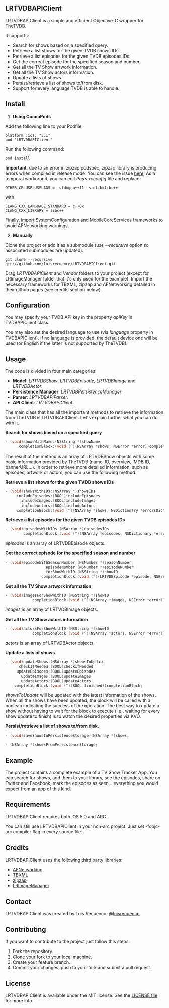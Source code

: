 ## LRTVDBAPIClient

LRTVDBAPIClient is a simple and efficient Objective-C wrapper for [TheTVDB](http://thetvdb.com/). 

It supports: 

* Search for shows based on a specified query.
* Retrieve a list shows for the given TVDB shows IDs.
* Retrieve a list episodes for the given TVDB episodes IDs.
* Get the correct episode for the specified season and number.
* Get all the TV Show artwork information.
* Get all the TV Show actors information.
* Update a lists of shows.
* Persist/retrieve a list of shows to/from disk.
* Support for every language TVDB is able to handle.

## Install

1. **Using CocoaPods**

  Add the following line to your Podfile:

  ```
  platform :ios, "5.1"
  pod 'LRTVDBAPIClient'   
  ```

  Run the following command:
  
  ```
  pod install
  ```

  **Important**: due to an error in zipzap podspec, zipzap library is producing errors when compiled in release mode. You can see the issue [here](https://github.com/pixelglow/zipzap/issues/25).
  As a temporal workorund, you can edit *Pods.xcconfig* file and replace:
  
  ```
  OTHER_CPLUSPLUSFLAGS = -std=gnu++11 -stdlib=libc++
  ```
  
  with
  
  ```
  CLANG_CXX_LANGUAGE_STANDARD = c++0x
  CLANG_CXX_LIBRARY = libc++
  ```

  Finally, import SystemConfiguration and MobileCoreServices frameworks to avoid AFNetworking warnings.

2. **Manually**

  Clone the project or add it as a submodule (use *--recursive* option so associated submodules are updated). 

  ```
  git clone --recursive git://github.com/luisrecuenco/LRTVDBAPIClient.git
  ```

  Drag *LRTVDBAPIClient* and *Vendor* folders to your project (except for LRImageManager folder that it's only used for the example).
  Import the necessary frameworks for TBXML, zipzap and AFNetworking detailed in their github pages (see credits section below).

## Configuration

You may specify your TVDB API key in the property *apiKey* in TVDBAPIClient class. 

You may also set the desired language to use (via *language* property in TVDBAPIClient). If no language is provided, the default device one will be used (or English if the latter is not supported by TheTVDB). 

## Usage

The code is divided in four main categories:

* **Model**: *LRTVDBShow*, *LRTVDBEpisode*, *LRTVDBImage* and *LRTVDBActor*.
* **Persistence Manager**: *LRTVDBPersistenceManager*.
* **Parser**: *LRTVDBAPIParser*.
* **API Client**: *LRTVDBAPIClient*.

The main class that has all the important methods to retrieve the information from TheTVDB is LRTVDBAPIClient. Let's explain further what you can do with it.

**Search for shows based on a specified query**

```objective-c
- (void)showsWithName:(NSString *)showName
      completionBlock:(void (^)(NSArray *shows, NSError *error))completionBlock;
```

The result of the method is an array of LRTVDBShow objects with some basic information provided by TheTVDB (name, ID, overview, IMDB ID, bannerURL…). In order to retrieve more detailed information, such as episodes, artwork or actors, you can use the following method.

**Retrieve a list shows for the given TVDB shows IDs**

```objective-c
- (void)showsWithIDs:(NSArray *)showsIDs
     includeEpisodes:(BOOL)includeEpisodes
       includeImages:(BOOL)includeImages
       includeActors:(BOOL)includeActors
     completionBlock:(void (^)(NSArray *shows, NSDictionary *errorsDictionary))completionBlock;
```

**Retrieve a list episodes for the given TVDB episodes IDs**

```objective-c
- (void)episodesWithIDs:(NSArray *)episodesIDs
        completionBlock:(void (^)(NSArray *episodes, NSDictionary *errorsDictionary))completionBlock;
```

*episodes* is an array of LRTVDBEpisode objects.

**Get the correct episode for the specified season and number**

```objective-c
- (void)episodeWithSeasonNumber:(NSNumber *)seasonNumber
                  episodeNumber:(NSNumber *)episodeNumber
                  forShowWithID:(NSString *)showID
                completionBlock:(void (^)(LRTVDBEpisode *episode, NSError *error))completionBlock;
```

**Get all the TV Show artwork information**

```objective-c
- (void)imagesForShowWithID:(NSString *)showID
            completionBlock:(void (^)(NSArray *images, NSError *error))completionBlock;
```

*images* is an array of LRTVDBImage objects.

**Get all the TV Show actors information**

```objective-c
- (void)actorsForShowWithID:(NSString *)showID
            completionBlock:(void (^)(NSArray *actors, NSError *error))completionBlock;
```

*actors* is an array of LRTVDBActor objects.

**Update a lists of shows**

```objective-c
- (void)updateShows:(NSArray *)showsToUpdate
      checkIfNeeded:(BOOL)checkIfNeeded
     updateEpisodes:(BOOL)updateEpisodes
       updateImages:(BOOL)updateImages
       updateActors:(BOOL)updateActors
    completionBlock:(void (^)(BOOL finished))completionBlock;
```

*showsToUpdate* will be updated with the latest information of the shows. When all the shows have been updated, the block will be called with a boolean indicating the success of the operation. The best way to update a show without having to wait for the block to execute (i.e., waiting for every show update to finish) is to watch the desired properties via KVO.

**Persist/retrieve a list of shows to/from disk.**

```objective-c
- (void)saveShowsInPersistenceStorage:(NSArray *)shows;

- (NSArray *)showsFromPersistenceStorage;
```

## Example

The project contains a complete example of a TV Show Tracker App. You can search for shows, add them to your library, see the episodes, share on Twitter and Facebook, mark the episodes as seen… everything you would expect from an app of this kind.

## Requirements

LRTVDBAPIClient requires both iOS 5.0 and ARC.

You can still use LRTVDBAPIClient in your non-arc project. Just set -fobjc-arc compiler flag in every source file.

## Credits

LRTVDBAPIClient uses the following third party libraries:

* [AFNetworking](https://github.com/AFNetworking/AFNetworking)
* [TBXML](https://github.com/71squared/TBXML)
* [zipzap](https://github.com/pixelglow/zipzap)
* [LRImageManager](https://github.com/luisrecuenco/LRImageManager)

## Contact

LRTVDBAPIClient was created by Luis Recuenco: [@luisrecuenco](https://twitter.com/luisrecuenco).

## Contributing

If you want to contribute to the project just follow this steps:

1. Fork the repository.
2. Clone your fork to your local machine.
3. Create your feature branch.
4. Commit your changes, push to your fork and submit a pull request.

## License

LRTVDBAPIClient is available under the MIT license. See the [LICENSE file](https://github.com/luisrecuenco/LRTVDBAPIClient/blob/master/LICENSE) for more info.

